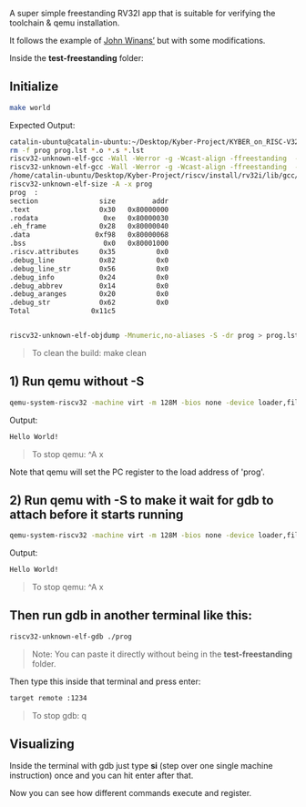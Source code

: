 A super simple freestanding RV32I app that is suitable for verifying the toolchain & qemu installation.

It follows the example of [John Winans’](https://github.com/johnwinans/riscv-toolchain-install-guide) but with some modifications.

Inside the **test-freestanding** folder:

## Initialize

```bash
make world
```

Expected Output:

```bash
catalin-ubuntu@catalin-ubuntu:~/Desktop/Kyber-Project/KYBER_on_RISC-V32/test-freestanding$ make world
rm -f prog prog.lst *.o *.s *.lst
riscv32-unknown-elf-gcc -Wall -Werror -g -Wcast-align -ffreestanding  -fno-pic -O2 -march=rv32im_zicsr -mabi=ilp32 -Wa,-alh=crt0.o.lst,-L -march=rv32im_zicsr -mabi=ilp32   -c -o crt0.o crt0.S
riscv32-unknown-elf-gcc -Wall -Werror -g -Wcast-align -ffreestanding  -fno-pic -O2 -march=rv32im_zicsr -mabi=ilp32  -nostdlib -Wl,-T,vanilla.ld -march=rv32im_zicsr -mabi=ilp32 -march=rv32im_zicsr -mabi=ilp32 -o prog crt0.o -lc -lgcc
/home/catalin-ubuntu/Desktop/Kyber-Project/riscv/install/rv32i/lib/gcc/riscv32-unknown-elf/15.1.0/../../../../riscv32-unknown-elf/bin/ld: warning: prog has a LOAD segment with RWX permissions
riscv32-unknown-elf-size -A -x prog
prog  :
section               size         addr
.text                 0x30   0x80000000
.rodata                0xe   0x80000030
.eh_frame             0x28   0x80000040
.data                0xf98   0x80000068
.bss                   0x0   0x80001000
.riscv.attributes     0x35          0x0
.debug_line           0x82          0x0
.debug_line_str       0x56          0x0
.debug_info           0x24          0x0
.debug_abbrev         0x14          0x0
.debug_aranges        0x20          0x0
.debug_str            0x62          0x0
Total               0x11c5


riscv32-unknown-elf-objdump -Mnumeric,no-aliases -S -dr prog > prog.lst
```

> To clean the build: make clean

## 1) Run qemu without -S

```bash
qemu-system-riscv32 -machine virt -m 128M -bios none -device loader,file=./prog -nographic -s
```

Output:

```bash
Hello World!
```

> To stop qemu: ^A x

Note that qemu will set the PC register to the load address of 'prog'.

## 2) Run qemu with -S to make it wait for gdb to attach before it starts running

```bash
qemu-system-riscv32 -machine virt -m 128M -bios none -device loader,file=./prog -nographic -s -S
```

Output:

```bash
Hello World!
```

> To stop qemu: ^A x

## Then run gdb in another terminal like this:

```bash
riscv32-unknown-elf-gdb ./prog
```

> Note: You can paste it directly without being in the **test-freestanding** folder.

Then type this inside that terminal and press enter:

```bash
target remote :1234
```

> To stop gdb: q

## Visualizing

Inside the terminal with gdb just type **si** (step over one single machine instruction) once and you can hit enter after that. 

Now you can see how different commands execute and register.
